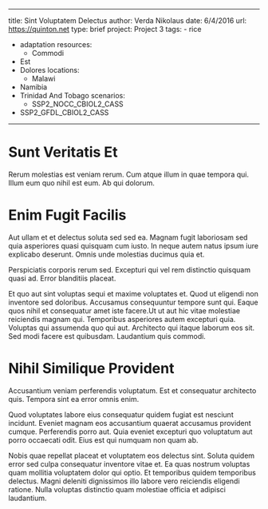 ---
  title: Sint Voluptatem Delectus
  author: Verda Nikolaus
  date: 6/4/2016
  url: https://quinton.net
  type: brief
  project: Project 3
  tags:
    - rice
  - adaptation
  resources:
    - Commodi
  - Est
  - Dolores
  locations:
    - Malawi
  - Namibia
  - Trinidad And Tobago
  scenarios:
    - SSP2_NOCC_CBIOL2_CASS
  - SSP2_GFDL_CBIOL2_CASS
  ---
  # Sunt Veritatis Et
Rerum molestias est veniam rerum. Cum atque illum in quae tempora qui. Illum eum quo nihil est eum. Ab qui dolorum.

# Enim Fugit Facilis
Aut ullam et et delectus soluta sed sed ea. Magnam fugit laboriosam sed quia asperiores quasi quisquam cum iusto. In neque autem natus ipsum iure explicabo deserunt. Omnis unde molestias ducimus quia et.
 Perspiciatis corporis rerum sed. Excepturi qui vel rem distinctio quisquam quasi ad. Error blanditiis placeat.
 Et quo aut sint voluptas sequi et maxime voluptates et. Quod ut eligendi non inventore sed doloribus. Accusamus consequuntur tempore sunt qui. Eaque quos nihil et consequatur amet iste facere.Ut ut aut hic vitae molestiae reiciendis magnam qui. Temporibus asperiores autem excepturi quia. Voluptas qui assumenda quo qui aut. Architecto qui itaque laborum eos sit. Sed modi facere est quibusdam. Laudantium quis commodi.

# Nihil Similique Provident
Accusantium veniam perferendis voluptatum. Est et consequatur architecto quis. Tempora sint ea error omnis enim.
 Quod voluptates labore eius consequatur quidem fugiat est nesciunt incidunt. Eveniet magnam eos accusantium quaerat accusamus provident cumque. Perferendis porro aut. Quia eveniet excepturi quo voluptatum aut porro occaecati odit. Eius est qui numquam non quam ab.
 Nobis quae repellat placeat et voluptatem eos delectus sint. Soluta quidem error sed culpa consequatur inventore vitae et. Ea quas nostrum voluptas quam mollitia voluptatem dolor qui optio. Et temporibus quidem temporibus delectus. Magni deleniti dignissimos illo labore vero reiciendis eligendi ratione. Nulla voluptas distinctio quam molestiae officia et adipisci laudantium.
